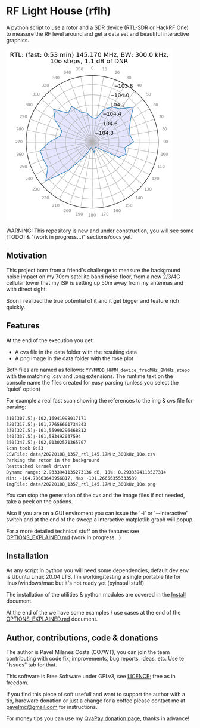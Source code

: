 # RF Light House (rflh)

A python script to use a rotor and a SDR device (RTL-SDR or HackRF One) to measure the RF level around and get a data set and beautiful interactive graphics.

![background noise measurement 145 Mhz](/imgs/145.png)

WARNING: This repository is new and under construction, you will see some [TODO] & "(work in progress...)" sections/docs yet.

## Motivation

This project born from a friend's challenge to measure the background noise impact on my 70cm satellite band noise floor, from a new 2/3/4G cellular tower that my ISP is setting up 50m away from my antennas and with direct sight.

Soon I realized the true potential of it and it get bigger and feature rich quickly.

## Features

At the end of the execution you get:

- A cvs file in the data folder with the resulting data
- A png image in the data folder with the rose plot

Both files are named as follows: `YYYMMDD_HHMM_device_freqMHz_BWkHz_stepo` with the matching .csv and .png extensions. The runtime text on the console name the files created for easy parsing (unless you select the 'quiet' option)

For example a real fast scan showing the references to the img & cvs file for parsing:

```
310(307.5);-102,16941998017171
320(317.5);-101,77656601734243
330(327.5);-101,55990296468812
340(337.5);-101,583492037594
350(347.5);-102,01302571365707
Scan took 0:53
CSVFile: data/20220108_1357_rtl_145.17MHz_300kHz_10o.csv
Parking the rotor in the background
Reattached kernel driver
Dynamc range: 2.9333941135273136 dB, 10%: 0.2933394113527314
Min: -104.78663648956817, Max -101.26656355333539
ImgFile: data/20220108_1357_rtl_145.17MHz_300kHz_10o.png
```

You can stop the generation of the cvs and the image files if not needed, take a peek on the options.

Also if you are on a GUI enviroment you can issue the '-i' or '--interactive' switch and at the end of the sweep a interactive matplotlib graph will popup.

For a more detailed technical stuff on the features see [OPTIONS_EXPLAINED.md](OPTIONS_EXPLAINED.md) (work in progress...)

## Installation

As any script in python you will need some dependencies, default dev env is Ubuntu Linux 20.04 LTS. I'm working/testing a single portable file for linux/windows/mac but it's not ready yet (pyinstall stuff)

The installation of the utilities & python modules are covered in the [Install](INSTALL.md) document.

At the end of the we have some examples / use cases at the end of the [OPTIONS_EXPLAINED.md](OPTIONS_EXPLAINED.md) document.

## Author, contributions, code & donations

The author is Pavel Milanes Costa (CO7WT), you can join the team contributing with code fix, improvements, bug reports, ideas, etc. Use te "Issues" tab for that.

This software is Free Software under GPLv3, see [LICENCE](LICENSE.GPLv3); free as in freedom.

If you find this piece of soft usefull and want to support the author with a tip, hardware donation or just a change for a coffee please contact me at pavelmc@gmail.com for instructions.

For money tips you can use my [QvaPay donation page](https://qvapay.com/payme/pavelmc), thanks in advance!
